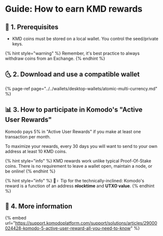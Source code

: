 # Guide: How to earn KMD rewards

## 🏁 1. Prerequisites

* KMD coins must be stored on a local wallet. You control the seed/private keys.

{% hint style="warning" %}
Remember, it's best practice to always withdraw coins from an Exchange.
{% endhint %}

## 🌜 2. Download and use a compatible wallet

{% page-ref page="../../wallets/desktop-wallets/atomic-multi-currency.md" %}

## 📊 3. How to participate in Komodo's "Active User Rewards"

Komodo pays 5% in "Active User Rewards" if you make at least one transaction per month.

To maximize your rewards, every 30 days you will want to send to your own address at least 10 KMD coins.

{% hint style="info" %}
KMD rewards work unlike typical Proof-Of-Stake coins. There is no requirement to leave a wallet open, maintain a node, or be online!
{% endhint %}

{% hint style="info" %}
🧙♀ Tip for the technically-inclined: Komodo's reward is a function of an address **nlocktime** and **UTXO value**.
{% endhint %}

## 🙋 4. More information

{% embed url="https://support.komodoplatform.com/support/solutions/articles/29000024428-komodo-5-active-user-reward-all-you-need-to-know" %}



